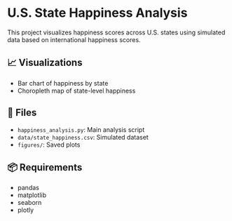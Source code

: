 # U.S. State Happiness Analysis

This project visualizes happiness scores across U.S. states using simulated data based on international happiness scores.

## 📈 Visualizations
- Bar chart of happiness by state
- Choropleth map of state-level happiness

## 📁 Files
- `happiness_analysis.py`: Main analysis script
- `data/state_happiness.csv`: Simulated dataset
- `figures/`: Saved plots

## 📦 Requirements
- pandas
- matplotlib
- seaborn
- plotly
